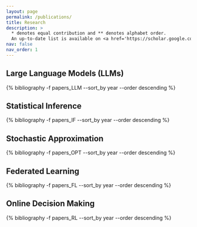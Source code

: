 ```yaml
---
layout: page
permalink: /publications/
title: Research
description: >
  * denotes equal contribution and ** denotes alphabet order.  
  An up-to-date list is available on <a href='https://scholar.google.com/citations?user=-okA4fgAAAAJ&hl=zh-CN'>Google Scholar</a>.
nav: false
nav_order: 1
---
```

<!-- _pages/publications.md -->
<div class="publications">

<h2>Large Language Models (LLMs)</h2>
{% bibliography -f papers_LLM --sort_by year --order descending %}

<h2>Statistical Inference</h2>
{% bibliography -f papers_IF --sort_by year --order descending %}

<h2>Stochastic Approximation</h2>
{% bibliography -f papers_OPT --sort_by year --order descending %}

<h2>Federated Learning</h2>
{% bibliography -f papers_FL --sort_by year --order descending %}

<h2>Online Decision Making</h2>
{% bibliography -f papers_RL --sort_by year --order descending %}

</div>
